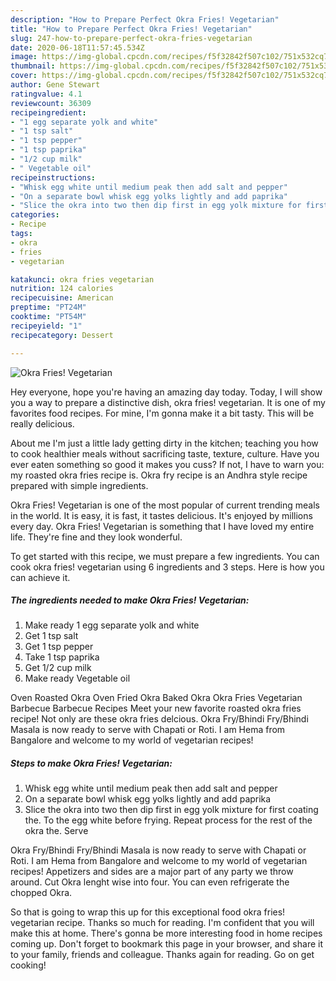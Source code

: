 ```yaml
---
description: "How to Prepare Perfect Okra Fries! Vegetarian"
title: "How to Prepare Perfect Okra Fries! Vegetarian"
slug: 247-how-to-prepare-perfect-okra-fries-vegetarian
date: 2020-06-18T11:57:45.534Z
image: https://img-global.cpcdn.com/recipes/f5f32842f507c102/751x532cq70/okra-fries-vegetarian-recipe-main-photo.jpg
thumbnail: https://img-global.cpcdn.com/recipes/f5f32842f507c102/751x532cq70/okra-fries-vegetarian-recipe-main-photo.jpg
cover: https://img-global.cpcdn.com/recipes/f5f32842f507c102/751x532cq70/okra-fries-vegetarian-recipe-main-photo.jpg
author: Gene Stewart
ratingvalue: 4.1
reviewcount: 36309
recipeingredient:
- "1 egg separate yolk and white"
- "1 tsp salt"
- "1 tsp pepper"
- "1 tsp paprika"
- "1/2 cup milk"
- " Vegetable oil"
recipeinstructions:
- "Whisk egg white until medium peak then add salt and pepper"
- "On a separate bowl whisk egg yolks lightly and add paprika"
- "Slice the okra into two then dip first in egg yolk mixture for first coating the. To the egg white before frying. Repeat process for the rest of the okra the. Serve"
categories:
- Recipe
tags:
- okra
- fries
- vegetarian

katakunci: okra fries vegetarian 
nutrition: 124 calories
recipecuisine: American
preptime: "PT24M"
cooktime: "PT54M"
recipeyield: "1"
recipecategory: Dessert

---
```



![Okra Fries! Vegetarian](https://img-global.cpcdn.com/recipes/f5f32842f507c102/751x532cq70/okra-fries-vegetarian-recipe-main-photo.jpg)

Hey everyone, hope you're having an amazing day today. Today, I will show you a way to prepare a distinctive dish, okra fries! vegetarian. It is one of my favorites food recipes. For mine, I'm gonna make it a bit tasty. This will be really delicious.

About me I&#39;m just a little lady getting dirty in the kitchen; teaching you how to cook healthier meals without sacrificing taste, texture, culture. Have you ever eaten something so good it makes you cuss? If not, I have to warn you: my roasted okra fries recipe is. Okra fry recipe is an Andhra style recipe prepared with simple ingredients.

Okra Fries! Vegetarian is one of the most popular of current trending meals in the world. It is easy, it is fast, it tastes delicious. It's enjoyed by millions every day. Okra Fries! Vegetarian is something that I have loved my entire life. They're fine and they look wonderful.


To get started with this recipe, we must prepare a few ingredients. You can cook okra fries! vegetarian using 6 ingredients and 3 steps. Here is how you can achieve it.

<!--inarticleads1-->

##### The ingredients needed to make Okra Fries! Vegetarian:

1. Make ready 1 egg separate yolk and white
1. Get 1 tsp salt
1. Get 1 tsp pepper
1. Take 1 tsp paprika
1. Get 1/2 cup milk
1. Make ready  Vegetable oil


Oven Roasted Okra Oven Fried Okra Baked Okra Okra Fries Vegetarian Barbecue Barbecue Recipes Meet your new favorite roasted okra fries recipe! Not only are these okra fries delcious. Okra Fry/Bhindi Fry/Bhindi Masala is now ready to serve with Chapati or Roti. I am Hema from Bangalore and welcome to my world of vegetarian recipes! 

<!--inarticleads2-->

##### Steps to make Okra Fries! Vegetarian:

1. Whisk egg white until medium peak then add salt and pepper
1. On a separate bowl whisk egg yolks lightly and add paprika
1. Slice the okra into two then dip first in egg yolk mixture for first coating the. To the egg white before frying. Repeat process for the rest of the okra the. Serve


Okra Fry/Bhindi Fry/Bhindi Masala is now ready to serve with Chapati or Roti. I am Hema from Bangalore and welcome to my world of vegetarian recipes! Appetizers and sides are a major part of any party we throw around. Cut Okra lenght wise into four. You can even refrigerate the chopped Okra. 

So that is going to wrap this up for this exceptional food okra fries! vegetarian recipe. Thanks so much for reading. I'm confident that you will make this at home. There's gonna be more interesting food in home recipes coming up. Don't forget to bookmark this page in your browser, and share it to your family, friends and colleague. Thanks again for reading. Go on get cooking!
